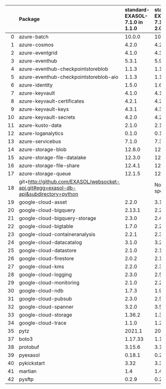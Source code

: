 |    | Package                                                                              | standard-EXASOL-7.1.0 in 1.1.0     | standard-EXASOL-7.1.0 in 2.0.0     | Status   |
|---:|:-------------------------------------------------------------------------------------|:--------------|:--------------|:---------|
|  0 | azure-batch                                                                          | 10.0.0        | 10.0.0        |          |
|  1 | azure-cosmos                                                                         | 4.2.0         | 4.2.0         |          |
|  2 | azure-eventgrid                                                                      | 4.1.0         | 4.3.0         | UPDATED  |
|  3 | azure-eventhub                                                                       | 5.3.1         | 5.9.0         | UPDATED  |
|  4 | azure-eventhub-checkpointstoreblob                                                   | 1.1.3         | 1.1.4         | UPDATED  |
|  5 | azure-eventhub-checkpointstoreblob-aio                                               | 1.1.3         | 1.1.4         | UPDATED  |
|  6 | azure-identity                                                                       | 1.5.0         | 1.6.0         | UPDATED  |
|  7 | azure-keyvault                                                                       | 4.1.0         | 4.1.0         |          |
|  8 | azure-keyvault-certificates                                                          | 4.2.1         | 4.2.1         |          |
|  9 | azure-keyvault-keys                                                                  | 4.3.1         | 4.3.1         |          |
| 10 | azure-keyvault-secrets                                                               | 4.2.0         | 4.2.0         |          |
| 11 | azure-kusto-data                                                                     | 2.1.0         | 2.1.3         | UPDATED  |
| 12 | azure-loganalytics                                                                   | 0.1.0         | 0.1.0         |          |
| 13 | azure-servicebus                                                                     | 7.1.0         | 7.3.0         | UPDATED  |
| 14 | azure-storage-blob                                                                   | 12.8.0        | 12.8.1        | UPDATED  |
| 15 | azure-storage-file-datalake                                                          | 12.3.0        | 12.4.0        | UPDATED  |
| 16 | azure-storage-file-share                                                             | 12.4.1        | 12.5.0        | UPDATED  |
| 17 | azure-storage-queue                                                                  | 12.1.5        | 12.1.6        | UPDATED  |
| 18 | git+http://github.com/EXASOL/websocket-api.git#egg=exasol-db-api&subdirectory=python |               | Not specified |          |
| 19 | google-cloud-asset                                                                   | 2.2.0         | 3.1.0         | UPDATED  |
| 20 | google-cloud-bigquery                                                                | 2.13.1        | 2.20.0        | UPDATED  |
| 21 | google-cloud-bigquery-storage                                                        | 2.3.0         | 2.4.0         | UPDATED  |
| 22 | google-cloud-bigtable                                                                | 1.7.0         | 2.2.0         | UPDATED  |
| 23 | google-cloud-containeranalysis                                                       | 2.2.1         | 2.3.0         | UPDATED  |
| 24 | google-cloud-datacatalog                                                             | 3.1.0         | 3.2.1         | UPDATED  |
| 25 | google-cloud-datastore                                                               | 2.1.0         | 2.1.3         | UPDATED  |
| 26 | google-cloud-firestore                                                               | 2.0.2         | 2.1.3         | UPDATED  |
| 27 | google-cloud-kms                                                                     | 2.2.0         | 2.3.0         | UPDATED  |
| 28 | google-cloud-logging                                                                 | 2.3.0         | 2.5.0         | UPDATED  |
| 29 | google-cloud-monitoring                                                              | 2.1.0         | 2.2.1         | UPDATED  |
| 30 | google-cloud-ndb                                                                     | 1.7.3         | 1.9.0         | UPDATED  |
| 31 | google-cloud-pubsub                                                                  | 2.3.0         | 2.5.0         | UPDATED  |
| 32 | google-cloud-spanner                                                                 | 3.2.0         | 3.5.0         | UPDATED  |
| 33 | google-cloud-storage                                                                 | 1.36.2        | 1.38.0        | UPDATED  |
| 34 | google-cloud-trace                                                                   | 1.1.0         | 1.2.0         | UPDATED  |
| 35 | pytz                                                                                 | 2021.1        | 2021.1        |          |
| 37 | boto3                                                                                | 1.17.33       | 1.17.96       | UPDATED  |
| 38 | protobuf                                                                             | 3.15.6        | 3.17.3        | UPDATED  |
| 39 | pyexasol                                                                             | 0.18.1        | 0.20.0        | UPDATED  |
| 40 | pykickstart                                                                          | 3.32          | 3.33          | UPDATED  |
| 41 | martian                                                                              | 1.4           | 1.4           |          |
| 42 | pysftp                                                                               | 0.2.9         | 0.2.9         |          |
